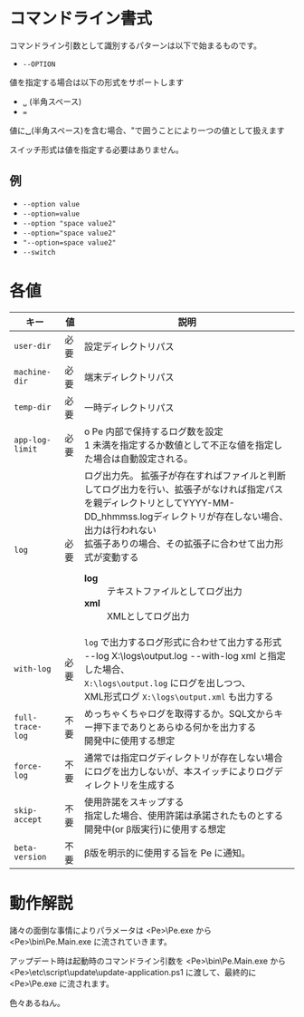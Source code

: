 # コマンドライン書式

コマンドライン引数として識別するパターンは以下で始まるものです。

* `--OPTION`

値を指定する場合は以下の形式をサポートします

* `␣` (半角スペース)
* `=`

値に␣(半角スペース)を含む場合、"で囲うことにより一つの値として扱えます

スイッチ形式は値を指定する必要はありません。

## 例

* `--option value`
* `--option=value`
* `--option "space value2"`
* `--option="space value2"`
* `"--option=space value2"`
* `--switch`

# 各値

| キー | 値 | 説明 |
|---|---|---|
| `user-dir` | 必要 | 設定ディレクトリパス |
| `machine-dir` | 必要 | 端末ディレクトリパス |
| `temp-dir` | 必要 | 一時ディレクトリパス |
| `app-log-limit` | 必要 | o	Pe 内部で保持するログ数を設定<br />1 未満を指定するか数値として不正な値を指定した場合は自動設定される。 |
| `log` | 必要 | ログ出力先。 拡張子が存在すればファイルと判断してログ出力を行い、拡張子がなければ指定パスを親ディレクトリとしてYYYY-MM-DD_hhmmss.logディレクトリが存在しない場合、出力は行われない<br />拡張子ありの場合、その拡張子に合わせて出力形式が変動する<br /> <dl><dt>**log**</dt><dd>テキストファイルとしてログ出力</dd><dt>**xml**</dt><dd>XMLとしてログ出力</dd> | <!-- </dl> 付けるとおっかしなことになる -->
| `with-log` | 必要 | `log` で出力するログ形式に合わせて出力する形式<br /><MdInline kind="sample">--log X:\logs\output.log --with-log xml</MdInline> と指定した場合、<br />`X:\logs\output.log` にログを出しつつ、<br />XML形式ログ `X:\logs\output.xml` も出力する |
| `full-trace-log` | 不要 | めっちゃくちゃログを取得するか。SQL文からキー押下までありとあらゆる何かを出力する<br />開発中に使用する想定 |
| `force-log` | 不要 | 通常では指定ログディレクトリが存在しない場合にログを出力しないが、本スイッチによりログディレクトリを生成する |
| `skip-accept` | 不要 | 使用許諾をスキップする<br />指定した場合、使用許諾は承諾されたものとする<br />開発中(or β版実行)に使用する想定 |
| `beta-version` | 不要 | β版を明示的に使用する旨を Pe に通知。 |

# 動作解説

諸々の面倒な事情によりパラメータは <MdPath>&lt;Pe&gt;\Pe.exe</MdPath> から <MdPath>&lt;Pe&gt;\bin\Pe.Main.exe</MdPath> に流されていきます。

アップデート時は起動時のコマンドライン引数を <MdPath>&lt;Pe&gt;\bin\Pe.Main.exe</MdPath> から <MdPath>&lt;Pe&gt;\etc\script\update\update-application.ps1</MdPath> に渡して、最終的に <MdPath>&lt;Pe&gt;\Pe.exe</MdPath> に流されます。

色々あるねん。
